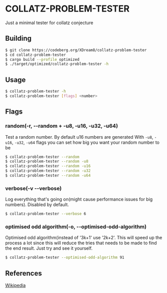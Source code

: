# COLLATZ-PROBLEM-TESTER
Just a minimal tester for collatz conjecture

## Building
```sh
$ git clone https://codeberg.org/XDream8/collatz-problem-tester
$ cd collatz-problem-tester
$ cargo build --profile optimized
$ ./target/optimized/collatz-problem-tester -h
```

## Usage
```sh
$ collatz-problem-tester -h
$ collatz-problem-tester [flags] <number>
```

## Flags

### random(-r, --random + -u8, -u16, -u32, -u64)
Test a random number.
By default u16 numbers are generated
With `-u8`, `-u16`, `-u32`, `-u64` flags you can set how big you want your random number to be
```sh
$ collatz-problem-tester --random
$ collatz-problem-tester --random -u8
$ collatz-problem-tester --random -u16
$ collatz-problem-tester --random -u32
$ collatz-problem-tester --random -u64
```

### verbose(-v --verbose)
Log everything that's going on(might cause performance issues for big numbers).
Disabled by default.
```sh
$ collatz-problem-tester --verbose 6
```

### optimised odd algorithm(-o, --optimised-odd-algorithm)
Optimised odd algorithm(instead of '3k+1' use '2k+2'.
This will speed up the process a lot since this will reduce the tries that needs to be made to find the end result.
Just try and see it yourself.
```sh
$ collatz-problem-tester --optimised-odd-algorithm 91
```

## References
[Wikipedia](https://en.wikipedia.org/wiki/Collatz_conjecture)
